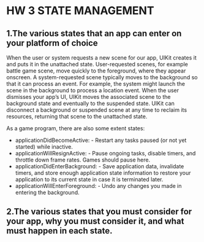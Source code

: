 # HW 3 STATE MANAGEMENT
## 1.The various states that an app can enter on your platform of choice  
When the user or system requests a new scene for our app, UIKit creates it and puts it in the unattached state. User-requested scenes, for example battle game scene, move quickly to the foreground, where they appear onscreen. A system-requested scene typically moves to the background so that it can process an event. For example, the system might launch the scene in the background to process a location event. When the user dismisses your app’s UI, UIKit moves the associated scene to the background state and eventually to the suspended state. UIKit can disconnect a background or suspended scene at any time to reclaim its resources, returning that scene to the unattached state.

As a game program, there are also some extent states: 
+ applicationDidBecomeActive: - Restart any tasks paused (or not yet started) while inactive.
+ applicationWillResignActive: - Pause ongoing tasks, disable timers, and throttle down frame rates. Games should pause here.
+ applicationDidEnterBackground: - Save application data, invalidate timers, and store enough application state information to restore your application to its current state in case it is terminated later.
+ applicationWillEnterForeground: - Undo any changes you made in entering the background.


## 2.The various states that you must consider for your app, why you must consider it, and what must happen in each state.
